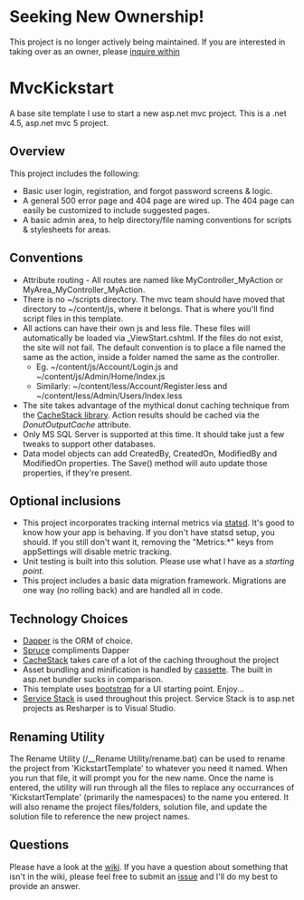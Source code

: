 # Seeking New Ownership!

This project is no longer actively being maintained.  If you are interested in taking over as an owner, please [inquire within](https://github.com/jgeurts/MvcKickstart/issues/7)



MvcKickstart
===========

A base site template I use to start a new asp.net mvc project.  This is a .net 4.5, asp.net mvc 5 project. 

Overview
--------
This project includes the following:
* Basic user login, registration, and forgot password screens & logic.
* A general 500 error page and 404 page are wired up.  The 404 page can easily be customized to include suggested pages.
* A basic admin area, to help directory/file naming conventions for scripts & stylesheets for areas.

Conventions
-----------

* Attribute routing - All routes are named like MyController_MyAction or MyArea_MyController_MyAction.
* There is no ~/scripts directory. The mvc team should have moved that directory to ~/content/js, where it belongs.  That is where you'll find script files in this template. 
* All actions can have their own js and less file.  These files will automatically be loaded via _ViewStart.cshtml.  If the files do not exist, the site will not fail.  The default convention is to place a file named the same as the action, inside a folder named the same as the controller.  
    * Eg. ~/content/js/Account/Login.js and ~/content/js/Admin/Home/Index.js
    * Similarly: ~/content/less/Account/Register.less and ~/content/less/Admin/Users/Index.less
* The site takes advantage of the mythical donut caching technique from the [CacheStack library](https://github.com/jgeurts/cachestack). Action results should be cached via the *DonutOutputCache* attribute.
* Only MS SQL Server is supported at this time. It should take just a few tweaks to support other databases.
* Data model objects can add CreatedBy, CreatedOn, ModifiedBy and ModifiedOn properties. The Save() method will auto update those properties, if they're present.

Optional inclusions
----------------------
* This project incorporates tracking internal metrics via [statsd](https://github.com/etsy/statsd).  It's good to know how your app is behaving.  If you don't have statsd setup, you should.  If you still don't want it, removing the "Metrics:*" keys from appSettings will disable metric tracking.
* Unit testing is built into this solution.  Please use what I have as a _starting point_.
* This project includes a basic data migration framework. Migrations are one way (no rolling back) and are handled all in code.

Technology Choices
------------------
* [Dapper](https://github.com/SamSaffron/dapper-dot-net) is the ORM of choice.
* [Spruce](https://github.com/jgeurts/spruce) compliments Dapper
* [CacheStack](https://github.com/jgeurts/cachestack) takes care of a lot of the caching throughout the project
* Asset bundling and minification is handled by [cassette](http://getcassette.net/).  The built in asp.net bundler sucks in comparison.
* This template uses [bootstrap](http://twitter.github.com/bootstrap/) for a UI starting point. Enjoy...
* [Service Stack](http://www.servicestack.net/) is used throughout this project.  Service Stack is to asp.net projects as Resharper is to Visual Studio.

Renaming Utility
----------------
The Rename Utility (/__Rename Utility/rename.bat) can be used to rename the project from 'KickstartTemplate' to whatever you need it named. 
When you run that file, it will prompt you for the new name. Once the name is entered, the utility will run through all the files to replace any occurrances of 'KickstartTemplate' (primarily the namespaces) to the name you entered. It will also rename the project files/folders, solution file, and update the solution file to reference the new project names.

Questions
-----------------
Please have a look at the [wiki](https://github.com/jgeurts/MvcKickstart/wiki). If you have a question about something that isn't in the wiki, please feel free to submit an [issue](https://github.com/jgeurts/MvcKickstart/issues) and I'll do my best to provide an answer.
